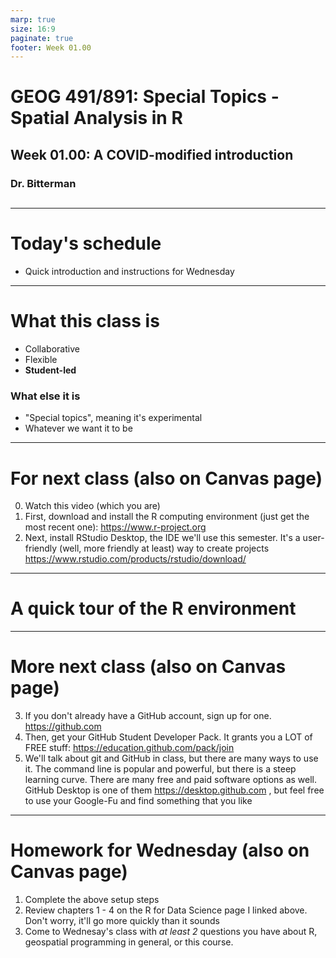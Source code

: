 ```yaml
---
marp: true
size: 16:9 
paginate: true
footer: Week 01.00
---
```



# GEOG 491/891: Special Topics - Spatial Analysis in R

## 

## Week 01.00: A COVID-modified introduction

### Dr. Bitterman

## 

---

# Today's schedule

- Quick introduction and instructions for Wednesday

---

# What this class is

- Collaborative
- Flexible
- **Student-led**

### What else it is
- "Special topics", meaning it's experimental
- Whatever we want it to be

---

# For next class (also on Canvas page)

0. Watch this video (which you are)
1. First, download and install the R computing environment (just get the most recent one): https://www.r-project.org 
2. Next, install RStudio Desktop, the IDE we'll use this semester. It's a user-friendly (well, more friendly at least) way to create projects https://www.rstudio.com/products/rstudio/download/ 

--- 

# A quick tour of the R environment

---

# More next class (also on Canvas page)

3. If you don't already have a GitHub account, sign up for one. https://github.com 
4. Then, get your GitHub Student Developer Pack. It grants you a LOT of FREE stuff: https://education.github.com/pack/join 
5. We'll talk about git and GitHub in class, but there are many ways to use it. The command line is popular and powerful, but there is a steep learning curve. There are many free and paid software options as well. GitHub Desktop is one of them https://desktop.github.com , but feel free to use your Google-Fu and find something that you like

---

# Homework for Wednesday (also on Canvas page)
1. Complete the above setup steps
2. Review chapters 1 - 4 on the R for Data Science page I linked above. Don't worry, it'll go more quickly than it sounds
3. Come to Wednesay's class with *at least 2* questions you have about R, geospatial programming in general, or this course.